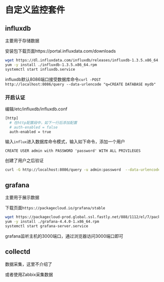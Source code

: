 # 自定义监控套件

## influxdb

主要用于存储数据

安装包下载页面https://portal.influxdata.com/downloads

```bash
wget https://dl.influxdata.com/influxdb/releases/influxdb-1.3.5.x86_64.rpm
yum -y install ./influxdb-1.3.5.x86_64.rpm
systemctl start influxdb.service
```

influxdb默认8086端口接受数据库命令`curl -POST http://localhost:8086/query --data-urlencode "q=CREATE DATABASE mydb"`

### 开启认证

编辑/etc/influxdb/influxdb.conf

```bash
[http]
  # 在http配置段中，如下一行后添加配置
  # auth-enabled = false
  auth-enabled = true
```

输入`influx`进入数据库命令模式，输入如下命令，添加一个用户

```mysql
CREATE USER admin with PASSWORD 'password' WITH ALL PRIVILEGES
```

创建了用户之后验证

```bash
curl -G http://localhost:8086/query -u admin:password  --data-urlencode "q=SHOW DATABASES"
```

## grafana

主要用于展示数据

下载页面`https://packagecloud.io/grafana/stable`

```bash
wget https://packagecloud-prod.global.ssl.fastly.net/888/1112/el/7/package_files/229023.rpm?t=1504077159_328f7590eafe5aa0f59759ba4f3f0a6ca383c00e
yum -y install ./grafana-4.4.0-1.x86_64.rpm
systemctl start grafana-server.service
```

grafana监听主机的3000端口，通过浏览器访问3000端口即可

## collectd

数据采集，这里不介绍了

或者使用Zabbix采集数据
